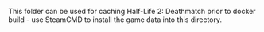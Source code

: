 This folder can be used for caching Half-Life 2: Deathmatch prior to docker build - use SteamCMD to install the game data into this directory.

